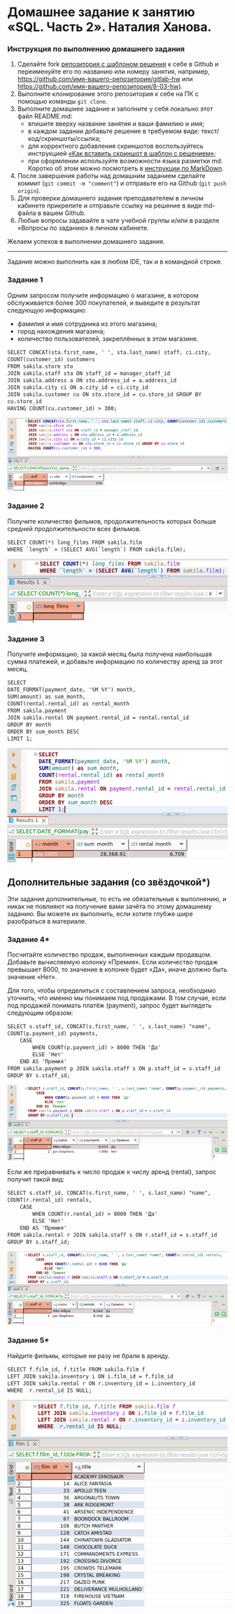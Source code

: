 # Домашнее задание к занятию «SQL. Часть 2». Наталия Ханова. 

### Инструкция по выполнению домашнего задания

1. Сделайте fork [репозитория c шаблоном решения](https://github.com/netology-code/sys-pattern-homework) к себе в Github и переименуйте его по названию или номеру занятия, например, https://github.com/имя-вашего-репозитория/gitlab-hw или https://github.com/имя-вашего-репозитория/8-03-hw).
2. Выполните клонирование этого репозитория к себе на ПК с помощью команды `git clone`.
3. Выполните домашнее задание и заполните у себя локально этот файл README.md:
   - впишите вверху название занятия и ваши фамилию и имя;
   - в каждом задании добавьте решение в требуемом виде: текст/код/скриншоты/ссылка;
   - для корректного добавления скриншотов воспользуйтесь инструкцией [«Как вставить скриншот в шаблон с решением»](https://github.com/netology-code/sys-pattern-homework/blob/main/screen-instruction.md);
   - при оформлении используйте возможности языка разметки md. Коротко об этом можно посмотреть в [инструкции по MarkDown](https://github.com/netology-code/sys-pattern-homework/blob/main/md-instruction.md).
4. После завершения работы над домашним заданием сделайте коммит (`git commit -m "comment"`) и отправьте его на Github (`git push origin`).
5. Для проверки домашнего задания преподавателем в личном кабинете прикрепите и отправьте ссылку на решение в виде md-файла в вашем Github.
6. Любые вопросы задавайте в чате учебной группы и/или в разделе «Вопросы по заданию» в личном кабинете.

Желаем успехов в выполнении домашнего задания.

---

Задание можно выполнить как в любом IDE, так и в командной строке.

### Задание 1

Одним запросом получите информацию о магазине, в котором обслуживается более 300 покупателей, и выведите в результат следующую информацию: 
- фамилия и имя сотрудника из этого магазина;
- город нахождения магазина;
- количество пользователей, закреплённых в этом магазине.

```
SELECT CONCAT(sta.first_name, ' ', sta.last_name) staff, ci.city, COUNT(customer_id) customers
FROM sakila.store sto
JOIN sakila.staff sta ON staff_id = manager_staff_id 
JOIN sakila.address a ON sto.address_id = a.address_id 
JOIN sakila.city ci ON a.city_id = ci.city_id 
JOIN sakila.customer cu ON sto.store_id = cu.store_id GROUP BY cu.store_id 
HAVING COUNT(cu.customer_id) > 300;
```

![Store](https://github.com/NataliyaKh/sdb-homeworks/blob/main/12-04/select12-4-1.png)

### Задание 2

Получите количество фильмов, продолжительность которых больше средней продолжительности всех фильмов.

```
SELECT COUNT(*) long_films FROM sakila.film 
WHERE `length` > (SELECT AVG(`length`) FROM sakila.film);
```

![Long films](https://github.com/NataliyaKh/sdb-homeworks/blob/main/12-04/select12-4-2.png)


### Задание 3

Получите информацию, за какой месяц была получена наибольшая сумма платежей, и добавьте информацию по количеству аренд за этот месяц.

```
SELECT 
DATE_FORMAT(payment_date, '%M %Y') month, 
SUM(amount) as sum_month,
COUNT(rental.rental_id) as rental_month 
FROM sakila.payment
JOIN sakila.rental ON payment.rental_id = rental.rental_id
GROUP BY month
ORDER BY sum_month DESC
LIMIT 1;
```

![Max payments](https://github.com/NataliyaKh/sdb-homeworks/blob/main/12-04/select12-4-3.png)

## Дополнительные задания (со звёздочкой*)
Эти задания дополнительные, то есть не обязательные к выполнению, и никак не повлияют на получение вами зачёта по этому домашнему заданию. Вы можете их выполнить, если хотите глубже шире разобраться в материале.

### Задание 4*

Посчитайте количество продаж, выполненных каждым продавцом. Добавьте вычисляемую колонку «Премия». Если количество продаж превышает 8000, то значение в колонке будет «Да», иначе должно быть значение «Нет».

Для того, чтобы определиться с составлением запроса, необходимо уточнить, что именно мы понимаем под продажами. 
В том случае, если под продажей понимать платёж (payment), запрос будет выглядеть следующим образом:
 
```
SELECT s.staff_id, CONCAT(s.first_name, ' ', s.last_name) "name", COUNT(p.payment_id) payments,
	CASE
		WHEN COUNT(p.payment_id) > 8000 THEN 'Да'
		ELSE 'Нет'
	END AS 'Премия'
FROM sakila.payment p JOIN sakila.staff s ON p.staff_id = s.staff_id
GROUP BY s.staff_id; 
```

![Sales1](https://github.com/NataliyaKh/sdb-homeworks/blob/main/12-04/select12-4-4a.png)

Если же приравнивать к число продаж к числу аренд (rental), запрос получит такой вид: 

```
SELECT s.staff_id, CONCAT(s.first_name, ' ', s.last_name) "name", COUNT(r.rental_id) rentals,
	CASE
		WHEN COUNT(r.rental_id) > 8000 THEN 'Да'
		ELSE 'Нет'
	END AS 'Премия'
FROM sakila.rental r JOIN sakila.staff s ON r.staff_id = s.staff_id
GROUP BY s.staff_id; 
```

![Sales2](https://github.com/NataliyaKh/sdb-homeworks/blob/main/12-04/select12-4-4b.png)

### Задание 5*

Найдите фильмы, которые ни разу не брали в аренду.

```
SELECT f.film_id, f.title FROM sakila.film f 
LEFT JOIN sakila.inventory i ON i.film_id = f.film_id 
LEFT JOIN sakila.rental r ON r.inventory_id = i.inventory_id 
WHERE  r.rental_id IS NULL;
```

![Films](https://github.com/NataliyaKh/sdb-homeworks/blob/main/12-04/select12-4-5.png)
